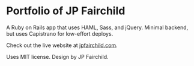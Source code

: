 # Portfolio of JP Fairchild

A Ruby on Rails app that uses HAML, Sass, and jQuery. Minimal backend, but uses Capistrano for low-effort deploys.

Check out the live website at [jpfairchild.com](http://jpfairchild.com/).

Uses MIT license. Design by JP Fairchild.
